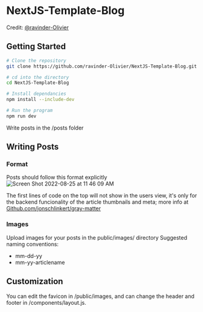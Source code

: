 # NextJS-Template-Blog

Credit: [@ravinder-Olivier](https://github.com/ravinder-Olivier)

## Getting Started

```bash
# Clone the repository 
git clone https://github.com/ravinder-Olivier/NextJS-Template-Blog.git

# cd into the directory
cd NextJS-Template-Blog

# Install dependancies
npm install --include-dev

# Run the program
npm run dev
```

Write posts in the /posts folder

## Writing Posts

### Format

Posts should follow this format explicitly
![Screen Shot 2022-08-25 at 11 46 09 AM](https://user-images.githubusercontent.com/77025041/186744323-7b764ace-4c06-49c2-a3da-a6744e7a59a4.png)

The first lines of code on the top will not show in the users view, it's only for the backend funcionality of the article thumbnails and meta; more info at [Github.com/jonschlinkert/gray-matter](https://github.com/jonschlinkert/gray-matter)

### Images

Upload images for your posts in the public/images/  directory
Suggested naming conventions:
- mm-dd-yy
- mm-yy-articlename


## Customization

You can edit the favicon in /public/images, and can change the header and footer in /components/layout.js.
